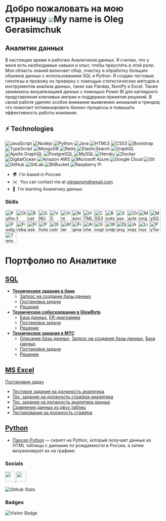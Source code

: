 Добро пожаловать на мою страницу ![](https://user-images.githubusercontent.com/18350557/176309783-0785949b-9127-417c-8b55-ab5a4333674e.gif)My name is Oleg Gerasimchuk
=======================================================================================================================================

Аналитик данных
---------------

В настоящее время я работаю Аналитиком данных. Я считаю, что у меня есть необходимые навыки и опыт, чтобы преуспеть в этой роли. Моя область знаний включает сбор, очистку и обработку больших объемов данных с использованием SQL и Python. Я создаю тестовые гипотезы и провожу их проверку с помощью статистических методов и инструментов анализа данных, таких как Pandas, NumPy и Excel. Также занимаюсь визуализацией данных с помощью Power BI  для наглядного представления ключевых метрик и поддержки принятия решений. В своей работе уделяю особое внимание выявлению аномалий и трендов, что помогает оптимизировать бизнес-процессы и повышать эффективность работы компании.

## ⚡ Technologies

![JavaScript](https://img.shields.io/badge/-JavaScript-black?style=flat-square&logo=javascript)
![Nodejs](https://img.shields.io/badge/-Nodejs-black?style=flat-square&logo=Node.js)
![Python](https://img.shields.io/badge/-Python-black?style=flat-square&logo=Python)
![Java](https://img.shields.io/badge/-java-E34A86?style=flat-square&logo=java)
![HTML5](https://img.shields.io/badge/-HTML5-E34F26?style=flat-square&logo=html5&logoColor=white)
![CSS3](https://img.shields.io/badge/-CSS3-1572B6?style=flat-square&logo=css3)
![Bootstrap](https://img.shields.io/badge/-Bootstrap-563D7C?style=flat-square&logo=bootstrap)
![TypeScript](https://img.shields.io/badge/-TypeScript-007ACC?style=flat-square&logo=typescript)
![MongoDB](https://img.shields.io/badge/-MongoDB-black?style=flat-square&logo=mongodb)
![Redis](https://img.shields.io/badge/-Redis-black?style=flat-square&logo=Redis)
![ElasticSearch](https://img.shields.io/badge/-ElasticSearch-005571?style=flat-square&logo=elasticsearch)
![GraphQL](https://img.shields.io/badge/-GraphQL-E10098?style=flat-square&logo=graphql)
![Apollo GraphQL](https://img.shields.io/badge/-Apollo%20GraphQL-311C87?style=flat-square&logo=apollo-graphql)
![PostgreSQL](https://img.shields.io/badge/-PostgreSQL-336791?style=flat-square&logo=postgresql)
![MySQL](https://img.shields.io/badge/-MySQL-black?style=flat-square&logo=mysql)
![Heroku](https://img.shields.io/badge/-Heroku-430098?style=flat-square&logo=heroku)
![Docker](https://img.shields.io/badge/-Docker-black?style=flat-square&logo=docker)
![DigitalOcean](https://img.shields.io/badge/-Digital%20Ocean-darkblue?style=flat-square&logo=digitalocean)
![Amazon AWS](https://img.shields.io/badge/Amazon%20AWS-232F3E?style=flat-square&logo=amazon-aws)
![Microsoft Azure](https://img.shields.io/badge/Microsoft%20Azure-232F7E?style=flat-square&logo=microsoft-azure)
![Google Cloud](https://img.shields.io/badge/Google%20Cloud-black?style=flat-square&logo=google-cloud)
![Git](https://img.shields.io/badge/-Git-black?style=flat-square&logo=git)
![GitHub](https://img.shields.io/badge/-GitHub-181717?style=flat-square&logo=github)
![GitLab](https://img.shields.io/badge/-GitLab-FCA121?style=flat-square&logo=gitlab)
![BitBucket](https://img.shields.io/badge/-BitBucket-darkblue?style=flat-square&logo=bitbucket)
![Raspberry Pi](https://img.shields.io/badge/-Raspberry%20Pi-C51A4A?style=flat-square&logo=Raspberry-Pi)


* 🌍  I'm based in Россия
* ✉️  You can contact me at [olegavsim@gmail.com](mailto:olegavsim@gmail.com)
* 🧠  I'm learning Аналитику данных

### Skills

<p align="left">
<a href="https://www.python.org/" target="_blank" rel="noreferrer"><img src="https://raw.githubusercontent.com/danielcranney/readme-generator/main/public/icons/skills/python-colored.svg" width="36" height="36" alt="Python" /></a><a href="https://git-scm.com/" target="_blank" rel="noreferrer"><img src="https://raw.githubusercontent.com/danielcranney/readme-generator/main/public/icons/skills/git-colored.svg" width="36" height="36" alt="Git" /></a><a href="https://www.rust-lang.org/" target="_blank" rel="noreferrer"><img src="https://raw.githubusercontent.com/danielcranney/readme-generator/main/public/icons/skills/rust-colored.svg" width="36" height="36" alt="Rust" /></a><a href="https://www.gnu.org/software/bash/" target="_blank" rel="noreferrer"><img src="https://raw.githubusercontent.com/danielcranney/readme-generator/main/public/icons/skills/gnubash.svg" width="36" height="36" alt="GNU Bash" /></a><a href="https://code.visualstudio.com/" target="_blank" rel="noreferrer"><img src="https://raw.githubusercontent.com/danielcranney/readme-generator/main/public/icons/skills/visualstudiocode.svg" width="36" height="36" alt="VS Code" /></a><a href="https://www.vim.org/" target="_blank" rel="noreferrer"><img src="https://raw.githubusercontent.com/danielcranney/readme-generator/main/public/icons/skills/vim.svg" width="36" height="36" alt="Vim" /></a><a href="https://neovim.io/" target="_blank" rel="noreferrer"><img src="https://raw.githubusercontent.com/danielcranney/readme-generator/main/public/icons/skills/neovim.svg" width="36" height="36" alt="Neovim" /></a><a href="https://developer.mozilla.org/en-US/docs/Glossary/HTML5" target="_blank" rel="noreferrer"><img src="https://raw.githubusercontent.com/danielcranney/readme-generator/main/public/icons/skills/html5-colored.svg" width="36" height="36" alt="HTML5" /></a><a href="https://www.w3.org/TR/CSS/#css" target="_blank" rel="noreferrer"><img src="https://raw.githubusercontent.com/danielcranney/readme-generator/main/public/icons/skills/css3-colored.svg" width="36" height="36" alt="CSS3" /></a><a href="https://getbootstrap.com/" target="_blank" rel="noreferrer"><img src="https://raw.githubusercontent.com/danielcranney/readme-generator/main/public/icons/skills/bootstrap-colored.svg" width="36" height="36" alt="Bootstrap" /></a><a href="https://sass-lang.com/" target="_blank" rel="noreferrer"><img src="https://raw.githubusercontent.com/danielcranney/readme-generator/main/public/icons/skills/sass-colored.svg" width="36" height="36" alt="Sass" /></a><a href="https://www.oracle.com/uk/index.html" target="_blank" rel="noreferrer"><img src="https://raw.githubusercontent.com/danielcranney/readme-generator/main/public/icons/skills/oracle-colored.svg" width="36" height="36" alt="Oracle" /></a><a href="https://www.mongodb.com/" target="_blank" rel="noreferrer"><img src="https://raw.githubusercontent.com/danielcranney/readme-generator/main/public/icons/skills/mongodb-colored.svg" width="36" height="36" alt="MongoDB" /></a><a href="https://www.mysql.com/" target="_blank" rel="noreferrer"><img src="https://raw.githubusercontent.com/danielcranney/readme-generator/main/public/icons/skills/mysql-colored.svg" width="36" height="36" alt="MySQL" /></a><a href="https://www.postgresql.org/" target="_blank" rel="noreferrer"><img src="https://raw.githubusercontent.com/danielcranney/readme-generator/main/public/icons/skills/postgresql-colored.svg" width="36" height="36" alt="PostgreSQL" /></a><a href="https://firebase.google.com/" target="_blank" rel="noreferrer"><img src="https://raw.githubusercontent.com/danielcranney/readme-generator/main/public/icons/skills/firebase-colored.svg" width="36" height="36" alt="Firebase" /></a><a href="https://flask.palletsprojects.com/en/2.0.x/" target="_blank" rel="noreferrer"><img src="https://raw.githubusercontent.com/danielcranney/readme-generator/main/public/icons/skills/flask-colored.svg" width="36" height="36" alt="Flask" /></a><a href="https://www.adobe.com/uk/products/photoshop.html" target="_blank" rel="noreferrer"><img src="https://raw.githubusercontent.com/danielcranney/readme-generator/main/public/icons/skills/photoshop-colored.svg" width="36" height="36" alt="Photoshop" /></a><a href="https://www.adobe.com/uk/products/illustrator.html" target="_blank" rel="noreferrer"><img src="https://raw.githubusercontent.com/danielcranney/readme-generator/main/public/icons/skills/illustrator-colored.svg" width="36" height="36" alt="Illustrator" /></a><a href="https://www.adobe.com/uk/products/aftereffects.html" target="_blank" rel="noreferrer"><img src="https://raw.githubusercontent.com/danielcranney/readme-generator/main/public/icons/skills/aftereffects-colored.svg" width="36" height="36" alt="After Effects" /></a><a href="https://www.figma.com/" target="_blank" rel="noreferrer"><img src="https://raw.githubusercontent.com/danielcranney/readme-generator/main/public/icons/skills/figma-colored.svg" width="36" height="36" alt="Figma" /></a><a href="https://docs.alchemy.com/alchemy/documentation/alchemy-web3" target="_blank" rel="noreferrer"><img src="https://raw.githubusercontent.com/danielcranney/readme-generator/main/public/icons/skills/alchemy-colored.svg" width="36" height="36" alt="Alchemy" /></a><a href="https://cloud.google.com/" target="_blank" rel="noreferrer"><img src="https://raw.githubusercontent.com/danielcranney/readme-generator/main/public/icons/skills/googlecloud-colored.svg" width="36" height="36" alt="Google Cloud" /></a><a href="https://wordpress.com" target="_blank" rel="noreferrer"><img src="https://raw.githubusercontent.com/danielcranney/readme-generator/main/public/icons/skills/wordpress-colored.svg" width="36" height="36" alt="Wordpress" /></a><a href="https://www.djangoproject.com/" target="_blank" rel="noreferrer"><img src="https://raw.githubusercontent.com/danielcranney/readme-generator/main/public/icons/skills/django-colored.svg" width="36" height="36" alt="Django" /></a><a href="https://aws.amazon.com" target="_blank" rel="noreferrer"><img src="https://raw.githubusercontent.com/danielcranney/readme-generator/main/public/icons/skills/aws-colored.svg" width="36" height="36" alt="Amazon Web Services" /></a><a href="https://www.linux.org" target="_blank" rel="noreferrer"><img src="https://raw.githubusercontent.com/danielcranney/readme-generator/main/public/icons/skills/linux-colored.svg" width="36" height="36" alt="Linux" /></a><a href="https://pytorch.org/" target="_blank" rel="noreferrer"><img src="https://raw.githubusercontent.com/danielcranney/readme-generator/main/public/icons/skills/pytorch-colored.svg" width="36" height="36" alt="PyTorch" /></a><a href="https://www.tensorflow.org/" target="_blank" rel="noreferrer"><img src="https://raw.githubusercontent.com/danielcranney/readme-generator/main/public/icons/skills/tensorflow-colored.svg" width="36" height="36" alt="TensorFlow" /></a>
</p>

# Портфолио по Аналитике

## [SQL](https://github.com/lprosh/junior-analyst-portfolio/tree/main/sql)
- [**Техническое задание в банк**](https://github.com/lprosh/junior-analyst-portfolio/tree/main/sql/bank)
  - [Запрос на создание базы данных](https://github.com/lprosh/junior-analyst-portfolio/blob/main/sql/bank/make_database.sql)
  - [Постановка задачи](https://github.com/lprosh/junior-analyst-portfolio/blob/main/sql/bank/description.md)
  - [Решение](https://github.com/lprosh/junior-analyst-portfolio/blob/main/sql/bank/queries.sql)
- [**Техническое собеседование в GlowByte**](https://github.com/lprosh/junior-analyst-portfolio/tree/main/sql/glowbyte)
  - [База данных](https://github.com/lprosh/junior-analyst-portfolio/blob/main/sql/glowbyte/medicines.db), 
[ER-диаграмма](https://github.com/lprosh/junior-analyst-portfolio/blob/main/sql/glowbyte/medicines_erd.png)
  - [Постановка задачи](https://github.com/lprosh/junior-analyst-portfolio/blob/main/sql/glowbyte/tasks.md)
  - [Решение](https://github.com/lprosh/junior-analyst-portfolio/blob/main/sql/glowbyte/queries.sql)
- [**Техническое задание в МТС**](https://github.com/lprosh/junior-analyst-portfolio/tree/main/sql/mts)
  - [Описание базы данных](https://github.com/lprosh/junior-analyst-portfolio/blob/main/sql/mts/description_db.md),
[Запрос на создание базы данных](https://github.com/lprosh/junior-analyst-portfolio/blob/main/sql/mts/prd_sbx_general.sql),
[База данных](https://github.com/lprosh/junior-analyst-portfolio/blob/main/sql/mts/prd_sbx_general.db)
  - [Постановка задачи](https://github.com/lprosh/junior-analyst-portfolio/blob/main/sql/mts/task_description.md)
  - [Решение](https://github.com/lprosh/junior-analyst-portfolio/blob/main/sql/mts/queries.sql)



## [MS Excel](https://github.com/lprosh/junior-analyst-portfolio/tree/main/excel)
[Постановки задач](https://github.com/lprosh/junior-analyst-portfolio/blob/main/excel/excel_notes.md)
- [Тестовое задание на должность аналитика](https://github.com/lprosh/junior-analyst-portfolio/blob/main/excel/test_excel.xlsx)
- [Тех. задание на должность стажёра-аналитика](https://github.com/lprosh/junior-analyst-portfolio/blob/main/excel/intern_analyst_tt.xlsx)
- [Тех. задание на должность аналитика данных](https://github.com/lprosh/junior-analyst-portfolio/blob/main/excel/da_analyst_tt.xlsm)
- [Сравнение данных из двух таблиц](https://github.com/lprosh/junior-analyst-portfolio/blob/main/excel/compare_tables.xlsx)
- [Тестирование на должность стажёра](https://github.com/lprosh/junior-analyst-portfolio/blob/main/excel/testing.xls)


## [Python](https://github.com/lprosh/junior-analyst-portfolio/tree/main/python)
- [Парсер Python](https://github.com/lprosh/junior-analyst-portfolio/tree/main/python/parser_python) —
скрипт на Python, который получает данные из HTML таблицы с данными по рождаемости в России,
а затем визуализирует их на графике.



### Socials

<p align="left"> <a href="https://www.github.com/Oleg-GRSH" target="_blank" rel="noreferrer"> <picture> <source media="(prefers-color-scheme: dark)" srcset="https://raw.githubusercontent.com/danielcranney/readme-generator/main/public/icons/socials/github-dark.svg" /> <source media="(prefers-color-scheme: light)" srcset="https://raw.githubusercontent.com/danielcranney/readme-generator/main/public/icons/socials/github.svg" /> <img src="https://raw.githubusercontent.com/danielcranney/readme-generator/main/public/icons/socials/github.svg" width="32" height="32" /> </picture> </a> <a href="http://www.instagram.com/gerasimchukoleg2/" target="_blank" rel="noreferrer"> <picture> <source media="(prefers-color-scheme: dark)" srcset="https://raw.githubusercontent.com/danielcranney/readme-generator/main/public/icons/socials/instagram-dark.svg" /> <source media="(prefers-color-scheme: light)" srcset="https://raw.githubusercontent.com/danielcranney/readme-generator/main/public/icons/socials/instagram.svg" /> <img src="https://raw.githubusercontent.com/danielcranney/readme-generator/main/public/icons/socials/instagram.svg" width="32" height="32" /> </picture> </a></p>

![Github Stats](https://github-readme-stats.vercel.app/api?username=aemmadi&count_private=true&show_icons=true&include_all_commits=true)

### Badges


![Visitor Badge](https://visitor-badge.laobi.icu/badge?page_id=aemmadi.aemmadi)

